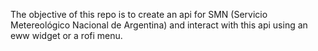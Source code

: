 The objective of this repo is to create an api for SMN (Servicio Metereológico Nacional de Argentina) and interact with this api using an eww widget or a rofi menu.
